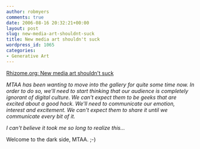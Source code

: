 ```yaml
---
author: robmyers
comments: true
date: 2006-08-16 20:32:21+00:00
layout: post
slug: new-media-art-shouldnt-suck
title: New media art shouldn't suck
wordpress_id: 1065
categories:
- Generative Art
---
```


[Rhizome.org: New media art shouldn't suck](http://rhizome.org/fp.rhiz?id=2480)  
  
_MTAA has been wanting to move into the gallery for quite some time now. In order to do so, we'll need to start thinking that our audience is completely ignorant of digital culture. We can't expect them to be geeks that are excited about a good hack. We'll need to communicate our emotion, interest and excitement. We can't expect them to share it until we communicate every bit of it._  
  
_I can't believe it took me so long to realize this…_  
  
Welcome to the dark side, MTAA. ;-)  


